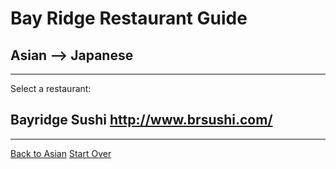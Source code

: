 # Bay Ridge Restaurant Guide
## Asian --> Japanese
---
Select a restaurant:
## Bayridge Sushi http://www.brsushi.com/
---
 [Back to Asian](../asian.md)
 [Start Over](../../asian)
